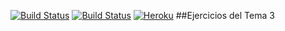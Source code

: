 [![Build Status](https://snap-ci.com/javiergarridomellado/ej5/branch/master/build_image)](https://snap-ci.com/javiergarridomellado/ej5/branch/master)
[![Build Status](https://travis-ci.org/javiergarridomellado/ej5.svg?branch=master)](https://travis-ci.org/javiergarridomellado/ej5)
[![Heroku](https://www.herokucdn.com/deploy/button.png)](https://hidden-meadow-4203.herokuapp.com/)
##Ejercicios del Tema 3
